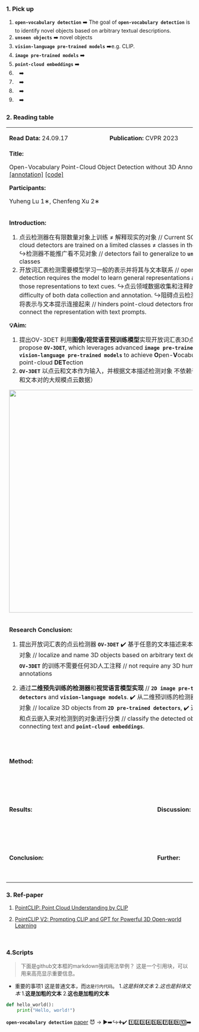 ### 1. Pick up

1. **`open-vocabulary detection`** ➡️ The goal of **`open-vocabulary detection`** is to identify novel objects based on arbitrary textual descriptions.
2. **`unseen objects`** ➡️ novel objects
3. **`vision-language pre-trained models`** ➡️e.g. CLIP.
4. **`image pre-trained models`**  ➡️
5. **`point-cloud embeddings`** ➡️
6. **` `** ➡️
7. **` `** ➡️
8. **` `** ➡️
9. **` `** ➡️

### 2. Reading table
<table>
    <tr>
        <td valign="top" width="500" colspan="3">
            <p><b>Read Data:</b> 24.09.17</p>
        </td>
        <td valign="top" width="500" colspan="3">
            <p><b>Publication:</b> CVPR 2023</p>
        </td>
    </tr>
    <tr>
        <td colspan="6" valign="top" width="1000">
            <b>Title:</b>
            <p>Open-Vocabulary Point-Cloud Object Detection without 3D Annotation
  <a href="https://openaccess.thecvf.com/content/CVPR2023/papers/Lu_Open-Vocabulary_Point-Cloud_Object_Detection_Without_3D_Annotation_CVPR_2023_paper.pdf">[paper]</a>
  <a href="https://github.com/oneHFR/xiaoxiaowu.github.io/blob/main/OVD_files/paper/Lu_Open-Vocabulary_Point-Cloud_Object_Detection_Without_3D_Annotation_CVPR_2023_paper.pdf"> [annotation]</a>
<a href = "https://github.com/lyhdet/OV-3DET">[code]</a>
</p>
            <b>Participants:</b>
            <p>Yuheng Lu 1∗, Chenfeng Xu 2∗</p>
        </td>
    </tr>
    <tr>
        <td colspan="6" valign="top" width="1000">
            <p><b>Introduction:</b></p>
            <p>

1. 点云检测器在有限数量对象上训练 ≠ 解释现实的对象 // Current SOTA point-cloud detectors are trained on a limited classes ≠ classes in the real world.
↪️检测器不能推广看不见对象 // detectors fail to generalize to   **`unseen object`**   classes
2. 开放词汇表检测需要模型学习一般的表示并将其与文本联系 // open-vocabulary detection requires the model to learn general representations and relate those representations to text cues.
↪️点云领域数据收集和注释的困难 //  the difficulty of both data collection and annotation.
↪️阻碍点云检测器学会如何将表示与文本提示连接起来 // hinders point-cloud detectors from learning to connect the representation with text prompts.
&nbsp;
</p>
            <p><b>💡Aim:</b></p>
            <p>

1. 提出OV-3DET 利用**图像/视觉语言预训练模型**实现开放词汇表3D点云检测 // propose **`OV-3DET`**, which leverages advanced **`image pre-trained models`**  and **`vision-language pre-trained models`** to achieve **O**pen-**V**ocabulary **3**D point-cloud **DET**ection 
2. **`OV-3DET`** 以点云和文本作为输入，并根据文本描述检测对象 不依赖于大量类标签和文本对的大规模点云数据）
<div align="center">
    <img src="https://github.com/user-attachments/assets/8e23da74-e5a1-4510-b3f8-3a199a850c4a" width="600">
</div>
&nbsp;
</p>
            <p><b>Research Conclusion:</b></p>
            <p>

1. 提出开放词汇表的点云检测器 **`OV-3DET`** 
  ✔️ 基于任意的文本描述来本地化和命名3D对象 // localize and name 3D objects based on arbitrary text descriptions.
  ✔️ **`OV-3DET`** 的训练不需要任何3D人工注释 // not require any 3D human annotations

2. 通过**二维预先训练的检测器**和**视觉语言模型实现** // **`2D image pre-trained detectors`** and **`vision-language models`**.
  ✔️ 从二维预训练的检测器中定位三维对象 // localize 3D objects from **`2D pre-trained detectors`**,
  ✔️ 通过连接文本和点云嵌入来对检测到的对象进行分类 // classify the detected objects by connecting text and **`point-cloud embeddings`**.

&nbsp;
</p>
        </td>
    </tr>
    <tr>
        <td colspan="6" valign="top" width="1000">
            <p><b>Method:</b></p>
            <p>&nbsp;

</p>
            <p>&nbsp;

</p>
        </td>
    </tr>
    <tr>
        <td valign="top" width="800" colspan="4">
            <p><b>Results:</b></p>
            <p>&nbsp;

</p>
            <p>&nbsp;

</p>
        </td>
        <td valign="top" width="200" colspan="2">
            <p><b>Discussion:</b></p>
        </td>
    </tr>
    <tr>
        <td valign="top" width="800" colspan="4">
            <p><b>Conclusion:</b></p>
            <p>

&nbsp;

</p>
        </td>
        <td valign="top" width="200">
            <p><b>Further:</b></p>
        </td>
    </tr>
</table>


### 3. Ref-paper
1. [PointCLIP: Point Cloud Understanding by CLIP](https://github.com/oneHFR/xiaoxiaowu.github.io/blob/main/OVD_files/paper/PointCLIP%20Point%20Cloud%20Understanding%20by%20CLIP.pdf)

2. [PointCLIP V2: Prompting CLIP and GPT for Powerful 3D Open-world Learning](https://github.com/oneHFR/xiaoxiaowu.github.io/blob/main/OVD_files/paper/Zhu_PointCLIP_V2_Prompting_CLIP_and_GPT_for_Powerful_3D_Open-world_ICCV_2023_paper.pdf)

&nbsp;

### 4.Scripts
> 下面是github文本框的markdown强调用法举例？
>这是一个引用块，可以用来高亮显示重要信息。
- 重要的事项1
这是普通文本，而`这是行内代码`。
1.*这是斜体文本* 2._这也是斜体文本_
1.**这是加粗的文本** 2.__这也是加粗的文本__
```python
def hello_world():
    print("Hello, world!")
```
**`open-vocabulary detection`**
[paper](https://github.com/oneHFR/xiaoxiaowu.github.io/blob/main/OVD_files/paper/Lu_Open-Vocabulary_Point-Cloud_Object_Detection_Without_3D_Annotation_CVPR_2023_paper.pdf)
😈 → ▶️➡️↪️➕✔️
1️⃣2️⃣3️⃣4️⃣5️⃣6️⃣7️⃣8️⃣9️⃣🔟➡️



